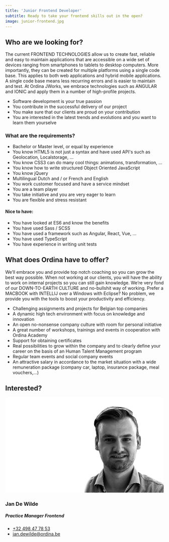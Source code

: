 ```yaml
---
title: 'Junior Frontend Developer'
subtitle: Ready to take your frontend skills out in the open?
image: junior-frontend.jpg
---
```

<div class="job">
    <section id="one" class="wrapper spotlight style1">
        <div class="inner">
            <div class="content">
                <h2 class="major">Who are we looking for?</h2>
                <p>
                    The current <span class="accentuate">FRONTEND TECHNOLOGIES</span> allow us to create fast, reliable and easy to maintain applications 
                    that are accessible on a wide set of devices ranging from smartphones to tablets to desktop computers. 
                    More importantly, they can be created for multiple platforms using a single code base. 
                    This applies to both web applications and hybrid mobile applications. 
                    A single code base means less recurring errors and is easier to maintain and test. 
                    At Ordina JWorks, we embrace technologies such as <span class="accentuate">ANGULAR</span> and <span class="accentuate">IONIC</span>
                    and apply them in a number of high-profile projects.
                </p>
                <ul>
                    <li>Software <span class="accentuate">development</span> is your true passion</li>
                    <li>You contribute in the successful delivery of our project</li>
                    <li>You make sure that our clients are proud on your contribution</li>
                    <li>You are interested in the <span class="accentuate">latest trends</span> and evolutions and you want to learn them yourselve</li>
                </ul>
            </div>
        </div>
    </section>
    <section id="two" class="wrapper alt spotlight style2">
        <div class="inner">
            <div class="content">
                <h3 class="major">What are the requirements?</h3>
                <ul>
                    <li>Bachelor or Master level, or equal by experience</li>
                    <li>You know HTML5 is not just a syntax and have used API's such as Geolocation, Localstorage, ...</li>
                    <li>You know CSS3 can do many cool things: animations, transformation, ...</li>
                    <li>You know how to write structured Object Oriented JavaScript</li>
                    <li>You know jQuery</li>
                    <li>Multilingual Dutch and / or French and English</li>
                    <li>You work customer focused and have a service mindset</li>
                    <li>You are a team player</li>
                    <li>You take initiative and you are very eager to learn</li>
                    <li>You are flexible and stress resistant</li>
                </ul>
                <h4>Nice to have:</h4>
                <ul>
                    <li>You have looked at ES6 and know the benefits</li>
                    <li>You have used Sass / SCSS</li>
                    <li>You have used a framework such as Angular, React, Vue, ...</li>
                    <li>You have used TypeScript</li>
                    <li>You have experience in writing unit tests</li>
                </ul>
            </div>
        </div>
    </section>
    <section id="three" class="wrapper spotlight style3">
        <div class="inner">
            <div class="content" style="text-align: left;">
                <h2 class="major">What does Ordina have to offer?</h2>
                <p>
                    We’ll embrace you and provide <span class="accentuate">top notch coaching</span> so you can grow the best way possible. 
                    When not working at our clients, you will have the ability to work on internal projects so you can still gain knowledge.
                    We’re very fond of our <span class="accentuate">DOWN-TO-EARTH CULTURE</span> and no-bullshit way of working. 
                    Prefer a <span class="accentuate">MACBOOK</span> with <span class="accentuate">INTELLIJ</span> over a Windows with Eclipse?
                    No problem, we provide you with the tools to boost your productivity and efficiency.
                </p>
                <ul>
                    <li>Challenging assignments and projects for <span class="accentuate">Belgian top companies</span></li>
                    <li>A dynamic <span class="accentuate">high tech</span> environment with focus on knowledge and innovation</li>
                    <li>An open no-nonsense company culture with room for personal initiative</li>
                    <li>A great number of <span class="accentuate">workshops</span>, trainings and events in cooperation with Ordina Academy </li>
                    <li>Support for obtaining certificates</li>
                    <li>Real possibilities to grow within the company and to clearly define your career on the basis of an Human Talent Management program</li>
                    <li>Regular team events and social company events</li>
                    <li>An <span class="accentuate">attractive salary</span> in accordance to the market situation with a wide remuneration package (company car, laptop, insurance package, meal vouchers,...)</li>
                </ul>
            </div>
        </div>
    </section>
    <section id="four" class="wrapper alt spotlight style1">
        <div class="inner">
            <div class="content">
                <h2 class="major">Interested?</h2>
                <div class="features">
                    <article>
                        <a class="image article-image">
                            <img src="jan-de-wilde.jpg" alt="">
                        </a>
                        <h3 class="major">Jan De Wilde</h3>
                        <h5>Practice Manager Frontend</h5>
                        <ul class="contact">
                            <li class="fa fa-phone"><a href="tel:+32498477853">+32 498 47 78 53</a></li>
                            <li class="far fa-envelope"><a href="mailto:jan.dewilde@ordina.be">jan.dewilde@ordina.be</a>
                            </li>
                        </ul>
                    </article>
                </div>
            </div>
        </div>
    </section>
</div>